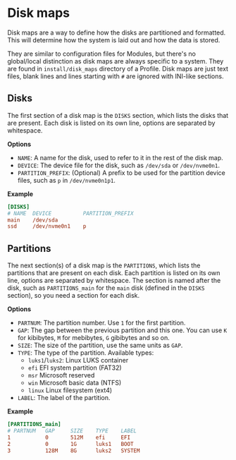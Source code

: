 # Disk maps

Disk maps are a way to define how the disks are partitioned and formatted.
This will determine how the system is laid out and how the data is stored.

They are similar to configuration files for Modules, but there's no global/local distinction as disk maps are always specific to a system.
They are found in `install/disk_maps` directory of a Profile.
Disk maps are just text files, blank lines and lines starting with `#` are ignored with INI-like sections.

## Disks

The first section of a disk map is the `DISKS` section, which lists the disks that are present.
Each disk is listed on its own line, options are separated by whitespace.

**Options**

-   `NAME`: A name for the disk, used to refer to it in the rest of the disk map.
-   `DEVICE`: The device file for the disk, such as `/dev/sda` or `/dev/nvme0n1`.
-   `PARTITION_PREFIX`: (Optional) A prefix to be used for the partition device files, such as `p` in `/dev/nvme0n1p1`.

**Example**

```ini
[DISKS]
# NAME  DEVICE          PARTITION_PREFIX
main    /dev/sda
ssd     /dev/nvme0n1    p
```

## Partitions

The next section(s) of a disk map is the `PARTITIONS`, which lists the partitions that are present on each disk.
Each partition is listed on its own line, options are separated by whitespace.
The section is named after the disk, such as `PARTITIONS_main` for the `main` disk (defined in the `DISKS` section), so you need a section for each disk.

**Options**

-   `PARTNUM`: The partition number. Use `1` for the first partition.
-   `GAP`: The gap between the previous partition and this one. You can use `K` for kibibytes, `M` for mebibytes, `G` gibibytes and so on.
-   `SIZE`: The size of the partition, use the same units as `GAP`.
-   `TYPE`: The type of the partition. Available types:
    -   `luks1`/`luks2`: Linux LUKS container
    -   `efi` EFI system partition (FAT32)
    -   `msr` Microsoft reserved
    -   `win` Microsoft basic data (NTFS)
    -   `linux` Linux filesystem (ext4)
-   `LABEL`: The label of the partition.

**Example**

```ini
[PARTITIONS_main]
# PARTNUM   GAP     SIZE    TYPE    LABEL
1           0       512M    efi     EFI
2           0       1G      luks1   BOOT
3           128M    8G      luks2   SYSTEM
```
